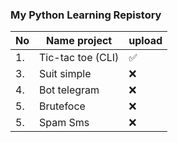 ### My Python Learning Repistory

| No  | Name project      | upload |
| --- | ----------------- | ------ |
| 1.  | Tic-tac toe (CLI) | ✅     |
| 3.  | Suit simple       | ❌     |
| 4.  | Bot telegram      | ❌     |
| 5.  | Brutefoce         | ❌     |
| 5.  | Spam Sms          | ❌     |
